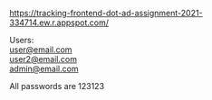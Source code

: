 https://tracking-frontend-dot-ad-assignment-2021-334714.ew.r.appspot.com/

Users:<br />
user@email.com <br />
user2@email.com <br />
admin@email.com <br />

All passwords are 123123
